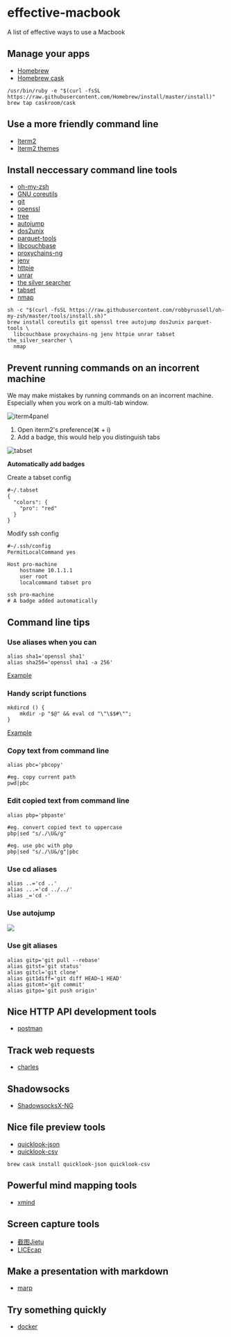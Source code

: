 # effective-macbook
A list of effective ways to use a Macbook

## Manage your apps

* [Homebrew](https://brew.sh/)
* [Homebrew cask](https://caskroom.github.io/)

```
/usr/bin/ruby -e "$(curl -fsSL https://raw.githubusercontent.com/Homebrew/install/master/install)"
brew tap caskroom/cask
```

## Use a more friendly command line

* [Iterm2](https://www.iterm2.com/downloads.html)
* [Iterm2 themes](https://github.com/mbadolato/iTerm2-Color-Schemes)

## Install neccessary command line tools

* [oh-my-zsh](https://github.com/robbyrussell/oh-my-zsh)
* [GNU coreutils](https://github.com/coreutils/coreutils)
* [git](https://git-scm.com)
* [openssl](https://openssl.org/)
* [tree](http://mama.indstate.edu/users/ice/tree/)
* [autojump](https://github.com/wting/autojump)
* [dos2unix](https://waterlan.home.xs4all.nl/dos2unix.html)
* [parquet-tools](https://parquet.apache.org/)
* [libcouchbase](https://developer.couchbase.com/documentation/server/4.5/sdk/c/start-using-sdk.html)
* [proxychains-ng](https://sourceforge.net/projects/proxychains-ng/)
* [jenv](http://www.jenv.be)
* [httpie](https://httpie.org/)
* [unrar](https://www.rarlab.com/)
* [the silver searcher](https://github.com/ggreer/the_silver_searcher)
* [tabset](https://github.com/jonathaneunice/iterm2-tab-set)
* [nmap](https://nmap.org/)

```
sh -c "$(curl -fsSL https://raw.githubusercontent.com/robbyrussell/oh-my-zsh/master/tools/install.sh)"
brew install coreutils git openssl tree autojump dos2unix parquet-tools \
  libcouchbase proxychains-ng jenv httpie unrar tabset the_silver_searcher \
  nmap
```

## Prevent running commands on an incorrent machine

We may make mistakes by running commands on an incorrent machine. Especially when you work on a multi-tab window.

![iterm4panel](image/iterm4panels.jpg)

1. Open iterm2's preference(⌘ + i)
2. Add a badge, this would help you distinguish tabs

![tabset](image/tabset.jpg)

**Automatically add badges**

Create a tabset config
```
#~/.tabset
{
  "colors": {
    "pro": "red"
  }
}
```

Modify ssh config
```
#~/.ssh/config
PermitLocalCommand yes

Host pro-machine
    hostname 10.1.1.1
    user root
    localcommand tabset pro
```

```
ssh pro-machine
# A badge added automatically
```
## Command line tips

### Use aliases when you can

```
alias sha1='openssl sha1'
alias sha256='openssl sha1 -a 256'
```

[Example](https://github.com/WalterInSH/dotfile/blob/master/MACOSX/bash_aliases)

### Handy script functions

```
mkdircd () {
    mkdir -p "$@" && eval cd "\"\$$#\"";
}
```

[Example](https://github.com/WalterInSH/dotfile/blob/master/MACOSX/bash_script)

### Copy text from command line

```
alias pbc='pbcopy'

#eg. copy current path
pwd|pbc
```

### Edit copied text from command line

```
alias pbp='pbpaste'

#eg. convert copied text to uppercase
pbp|sed "s/./\U&/g"

#eg. use pbc with pbp
pbp|sed "s/./\U&/g"|pbc
```

### Use cd aliases

```
alias ..='cd ..'
alias ...='cd ../../'
alias _='cd -'
```

### Use autojump

![](image/autojump.gif)

### Use git aliases

```
alias gitp='git pull --rebase'
alias gitst='git status'
alias gitcl='git clone'
alias git1diff='git diff HEAD~1 HEAD'
alias gitcmt='git commit'
alias gitpo='git push origin'
```

## Nice HTTP API development tools

* [postman](https://www.getpostman.com/)

## Track web requests

* [charles](https://www.charlesproxy.com/)

## Shadowsocks

* [ShadowsocksX-NG](https://github.com/shadowsocks/ShadowsocksX-NG/releases/)

## Nice file preview tools

* [quicklook-json](http://www.sagtau.com/quicklookjson.html)
* [quicklook-csv](https://github.com/p2/quicklook-csv)

```
brew cask install quicklook-json quicklook-csv
```

## Powerful mind mapping tools

* [xmind](http://www.xmind.net/)

## Screen capture tools

* [截图Jietu](https://itunes.apple.com/cn/app/%E6%88%AA%E5%9B%BE-jietu-%E5%BF%AB%E9%80%9F%E6%A0%87%E6%B3%A8-%E4%BE%BF%E6%8D%B7%E5%88%86%E4%BA%AB%E7%9A%84%E6%88%AA%E5%B1%8F%E5%B7%A5%E5%85%B7/id1059334054?mt=12)
* [LICEcap](https://www.cockos.com/licecap/)

## Make a presentation with markdown

* [marp](https://github.com/yhatt/marp)

## Try something quickly 

* [docker](https://www.docker.com/community-edition#/mac)
